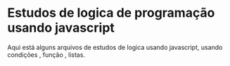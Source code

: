 <h1>Estudos de logica de programação usando javascript</h1>
<p>
  Aqui está alguns arquivos de estudos de logica usando javascript, usando condições , função , listas.
</p>
